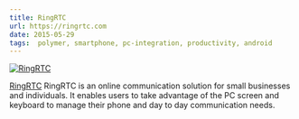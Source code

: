 ```yaml
---
title: RingRTC
url: https://ringrtc.com
date: 2015-05-29
tags:  polymer, smartphone, pc-integration, productivity, android
---
```


[![RingRTC](screenshots/ringrtc.png)](https://ringrtc.com)

[RingRTC](https://ringrtc.com) RingRTC is an online communication solution for small businesses and individuals. It enables users to take advantage of the PC screen and keyboard to manage their phone and day to day communication needs.

